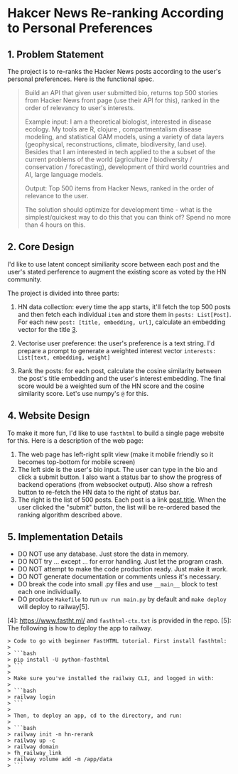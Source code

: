 # Hakcer News Re-ranking According to Personal Preferences

## 1. Problem Statement

The project is to re-ranks the Hacker News posts according to the user's
personal preferences. Here is the functional spec. 

> Build an API that given user submitted bio, returns top 500 stories from
> Hacker News front page (use their API for this), ranked in the order of
> relevancy to user's interests.
>
> Example input: I am a theoretical biologist, interested in disease ecology.
> My tools are R, clojure , compartmentalism disease modeling, and statistical
> GAM models, using a variety of data layers (geophysical, reconstructions,
> climate, biodiversity, land use). Besides that I am interested in tech
> applied to the a subset of the current problems of the world (agriculture /
> biodiversity / conservation / forecasting), development of third world
> countries and AI, large language models.
>
> Output: Top 500 items from Hacker News, ranked in the order of relevance to
> the user.
> 
> The solution should optimize for development time - what is the
> simplest/quickest way to do this that you can think of? Spend no more than 4
> hours on this.

## 2. Core Design

I'd like to use latent concept similiarity score between each post and the user's 
stated perference to augment the existing score as voted by the HN community. 

The project is divided into three parts:

1. HN data collection: every time the app starts, it'll fetch the top 500 posts
   and then fetch each individual `item` and store them in `posts: List[Post]`.
   For each new `post: [title, embedding, url]`, calculate an embedding vector
   for the title [3]. 

2. Vectorise user preference: the user's preference is a text string. I'd
   prepare a prompt to generate a weighted interest vector 
   `interests: List[text, embedding, weight]` 

3. Rank the posts: for each post, calculate the cosine similarity between the
    post's title embedding and the user's interest embedding. The final score
    would be a weighted sum of the HN score and the cosine similarity score.
    Let's use numpy's `@` for this.

## 4. Website Design

To make it more fun, I'd like to use `fasthtml` to build a
single page website for this. Here is a description of the web page:

1. The web page has left-right split view (make it mobile friendly so it
   becomes top-bottom for mobile screen)
2. The left side is the user's bio input. The user can type in the bio and
   click a submit button. I also want a status bar to show the progress of
   backend operations (from websocket output). Also show a refresh button to
   re-fetch the HN data to the right of status bar.
3. The right is the list of 500 posts. Each post is a link
   [post.title](post.url). When the user clicked the "submit" button, the list
   will be re-ordered based the ranking algorithm described above.


## 5. Implementation Details

- DO NOT use any database. Just store the data in memory.
- DO NOT try ... except ... for error handling. Just let the program crash.
- DO NOT attempt to make the code production ready. Just make it work.
- DO NOT generate documentation or comments unless it's necessary.
- DO break the code into small .py files and use `__main__` block to test each
  one individually.
- DO produce `Makefile` to run `uv run main.py` by default and `make deploy` will deploy to railway[5].



[1]: https://hacker-news.firebaseio.com/v0/topstories.json?print=pretty
[2]: https://hacker-news.firebaseio.com/v0/item/8863.json?print=pretty
[3]: https://platform.openai.com/docs/guides/embeddings
[4]: https://www.fastht.ml/ and `fasthtml-ctx.txt` is provided in the repo.
[5]: The following is how to deploy the app to railway.

    > Code to go with beginner FastHTML tutorial. First install fasthtml:
    > 
    > ```bash
    > pip install -U python-fasthtml
    > ```
    > 
    > Make sure you've installed the railway CLI, and logged in with:
    > 
    > ```bash
    > railway login
    > ```
    > 
    > Then, to deploy an app, cd to the directory, and run:
    > 
    > ```bash
    > railway init -n hn-rerank
    > railway up -c
    > railway domain
    > fh_railway_link
    > railway volume add -m /app/data
    > ```
